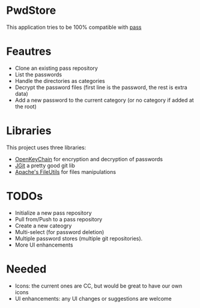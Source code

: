 PwdStore
========

This application tries to be 100% compatible with [pass](http://www.zx2c4.com/projects/password-store/)

Feautres
========
- Clone an existing pass repository
- List the passwords
- Handle the directories as categories
- Decrypt the password files (first line is the password, the rest is extra data)
- Add a new password to the current category (or no category if added at the root)

Libraries
=========
This project uses three libraries:

- [OpenKeyChain](https://github.com/open-keychain/open-keychain) for encryption and decryption of passwords
- [JGit](http://www.eclipse.org/jgit/) a pretty good git lib 
- [Apache's FileUtils](https://commons.apache.org/proper/commons-io/) for files manipulations

TODOs
=====
- Initialize a new pass repository
- Pull from/Push to a pass repository
- Create a new cateogry
- Multi-select (for password deletion)
- Multiple password stores (multiple git repositories). 
- More UI enhancements

Needed
======
- Icons: the current ones are CC, but would be great to have our own icons
- UI enhancements: any UI changes or suggestions are welcome





